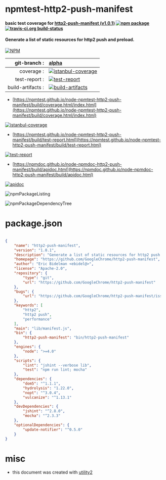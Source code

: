 # npmtest-http2-push-manifest

#### basic test coverage for  [http2-push-manifest (v1.0.1)](https://github.com/GoogleChrome/http2-push-manifest)  [![npm package](https://img.shields.io/npm/v/npmtest-http2-push-manifest.svg?style=flat-square)](https://www.npmjs.org/package/npmtest-http2-push-manifest) [![travis-ci.org build-status](https://api.travis-ci.org/npmtest/node-npmtest-http2-push-manifest.svg)](https://travis-ci.org/npmtest/node-npmtest-http2-push-manifest)

#### Generate a list of static resources for http2 push and preload.

[![NPM](https://nodei.co/npm/http2-push-manifest.png?downloads=true&downloadRank=true&stars=true)](https://www.npmjs.com/package/http2-push-manifest)

| git-branch : | [alpha](https://github.com/npmtest/node-npmtest-http2-push-manifest/tree/alpha)|
|--:|:--|
| coverage : | [![istanbul-coverage](https://npmtest.github.io/node-npmtest-http2-push-manifest/build/coverage.badge.svg)](https://npmtest.github.io/node-npmtest-http2-push-manifest/build/coverage.html/index.html)|
| test-report : | [![test-report](https://npmtest.github.io/node-npmtest-http2-push-manifest/build/test-report.badge.svg)](https://npmtest.github.io/node-npmtest-http2-push-manifest/build/test-report.html)|
| build-artifacts : | [![build-artifacts](https://npmtest.github.io/node-npmtest-http2-push-manifest/glyphicons_144_folder_open.png)](https://github.com/npmtest/node-npmtest-http2-push-manifest/tree/gh-pages/build)|

- [https://npmtest.github.io/node-npmtest-http2-push-manifest/build/coverage.html/index.html](https://npmtest.github.io/node-npmtest-http2-push-manifest/build/coverage.html/index.html)

[![istanbul-coverage](https://npmtest.github.io/node-npmtest-http2-push-manifest/build/screenCapture.buildCi.browser.%252Ftmp%252Fbuild%252Fcoverage.lib.html.png)](https://npmtest.github.io/node-npmtest-http2-push-manifest/build/coverage.html/index.html)

- [https://npmtest.github.io/node-npmtest-http2-push-manifest/build/test-report.html](https://npmtest.github.io/node-npmtest-http2-push-manifest/build/test-report.html)

[![test-report](https://npmtest.github.io/node-npmtest-http2-push-manifest/build/screenCapture.buildCi.browser.%252Ftmp%252Fbuild%252Ftest-report.html.png)](https://npmtest.github.io/node-npmtest-http2-push-manifest/build/test-report.html)

- [https://npmdoc.github.io/node-npmdoc-http2-push-manifest/build/apidoc.html](https://npmdoc.github.io/node-npmdoc-http2-push-manifest/build/apidoc.html)

[![apidoc](https://npmdoc.github.io/node-npmdoc-http2-push-manifest/build/screenCapture.buildCi.browser.%252Ftmp%252Fbuild%252Fapidoc.html.png)](https://npmdoc.github.io/node-npmdoc-http2-push-manifest/build/apidoc.html)

![npmPackageListing](https://npmtest.github.io/node-npmtest-http2-push-manifest/build/screenCapture.npmPackageListing.svg)

![npmPackageDependencyTree](https://npmtest.github.io/node-npmtest-http2-push-manifest/build/screenCapture.npmPackageDependencyTree.svg)



# package.json

```json

{
    "name": "http2-push-manifest",
    "version": "1.0.1",
    "description": "Generate a list of static resources for http2 push and preload.",
    "homepage": "https://github.com/GoogleChrome/http2-push-manifest",
    "author": "Eric Bidelman <ebidel@>",
    "license": "Apache-2.0",
    "repository": {
        "type": "git",
        "url": "https://github.com/GoogleChrome/http2-push-manifest"
    },
    "bugs": {
        "url": "https://github.com/GoogleChrome/http2-push-manifest/issues"
    },
    "keywords": [
        "http2",
        "http2 push",
        "performance"
    ],
    "main": "lib/manifest.js",
    "bin": {
        "http2-push-manifest": "bin/http2-push-manifest"
    },
    "engines": {
        "node": ">=4.0"
    },
    "scripts": {
        "lint": "jshint --verbose lib",
        "test": "npm run lint; mocha"
    },
    "dependencies": {
        "dom5": "^1.1.1",
        "hydrolysis": "1.22.0",
        "nopt": "^3.0.4",
        "vulcanize": "^1.13.1"
    },
    "devDependencies": {
        "jshint": "^2.8.0",
        "mocha": "^2.3.3"
    },
    "optionalDependencies": {
        "update-notifier": "^0.5.0"
    }
}
```



# misc
- this document was created with [utility2](https://github.com/kaizhu256/node-utility2)
